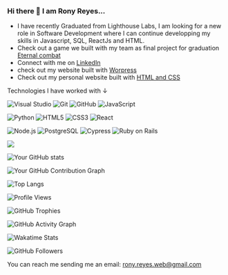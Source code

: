 ### Hi there 👋 I am Rony Reyes...

- I have recently Graduated from Lighthouse Labs, I am looking for a new role in Software Development where I can continue developping my skills in Javascript, SQL, ReactJs and HTML.
- Check out a game we built with my team as final project for graduation [Eternal combat](https://eternal-combat.netlify.app)
- Connect with me on [LinkedIn](https://www.linkedin.com/in/rony-daniel-reyes-lopez-41b1a9235)
- check out my website built with [Worpress](https://ronyreyesweb.wordpress.com)
- Check out my personal website built with [HTML and CSS](https://ronyreyesweb.netlify.app)

Technologies I have worked with ↓

![Visual Studio](https://img.shields.io/badge/Visual%20Studio-5C2D91.svg?style=for-the-badge&logo=visual-studio&logoColor=white)
![Git](https://img.shields.io/badge/git-%23F05033.svg?style=for-the-badge&logo=git&logoColor=white)
![GitHub](https://img.shields.io/badge/github-%23121011.svg?style=for-the-badge&logo=github&logoColor=white)
![JavaScript](https://img.shields.io/badge/javascript-%23323330.svg?style=for-the-badge&logo=javascript&logoColor=%23F7DF1E)

![Python](https://img.shields.io/badge/python-3670A0?style=for-the-badge&logo=python&logoColor=ffdd54)
![HTML5](https://img.shields.io/badge/html5-%23E34F26.svg?style=for-the-badge&logo=html5&logoColor=white)
![CSS3](https://img.shields.io/badge/css3-%231572B6.svg?style=for-the-badge&logo=css3&logoColor=white)
![React](https://img.shields.io/badge/react-%2320232a.svg?style=for-the-badge&logo=react&logoColor=%2361DAFB)

![Node.js](https://img.shields.io/badge/Node.js-%23339933.svg?style=for-the-badge&logo=node.js&logoColor=white)
![PostgreSQL](https://img.shields.io/badge/PostgreSQL-%23336791.svg?style=for-the-badge&logo=postgresql&logoColor=white)
![Cypress](https://img.shields.io/badge/Cypress-%23FF0000.svg?style=for-the-badge&logo=cypress&logoColor=white)
![Ruby on Rails](https://img.shields.io/badge/Ruby_on_Rails-%23CC0000.svg?style=for-the-badge&logo=ruby-on-rails&logoColor=white)


<img src="https://github-readme-streak-stats.herokuapp.com/?user=RonyDanielReyes&theme=gruvbox" />

![Your GitHub stats](https://github-readme-stats.vercel.app/api?username=RonyDanielReyes&show_icons=true&theme=gruvbox)

![Your GitHub Contribution Graph](https://github.com/RonyDanielReyes/RonyDanielReyes/graphs/contributors)

![Top Langs](https://github-readme-stats.vercel.app/api/top-langs/?username=RonyDanielReyes&layout=compact)

![Profile Views](https://komarev.com/ghpvc/?username=RonyDanielReyes)

![GitHub Trophies](https://github-profile-trophy.vercel.app/?username=RonyDanielReyes)

![GitHub Activity Graph](https://activity-graph.herokuapp.com/graph?username=RonyDanielReyes&theme=github)

![Wakatime Stats](https://github-readme-stats.vercel.app/api/wakatime?username=RonyDanielReyes)

![GitHub Followers](https://img.shields.io/github/followers/RonyDanielReyes?style=social)


You can reach me sending me an email: rony.reyes.web@gmail.com
